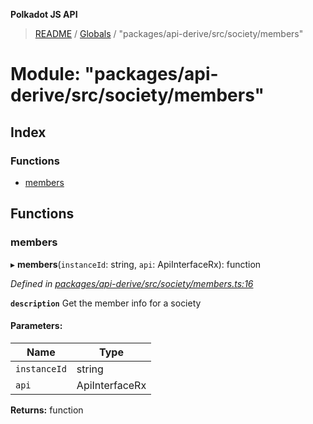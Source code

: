 **Polkadot JS API**

> [README](../README.md) / [Globals](../globals.md) / "packages/api-derive/src/society/members"

# Module: "packages/api-derive/src/society/members"

## Index

### Functions

* [members](_packages_api_derive_src_society_members_.md#members)

## Functions

### members

▸ **members**(`instanceId`: string, `api`: ApiInterfaceRx): function

*Defined in [packages/api-derive/src/society/members.ts:16](https://github.com/polkadot-js/api/blob/73ffb034d/packages/api-derive/src/society/members.ts#L16)*

**`description`** Get the member info for a society

#### Parameters:

Name | Type |
------ | ------ |
`instanceId` | string |
`api` | ApiInterfaceRx |

**Returns:** function
